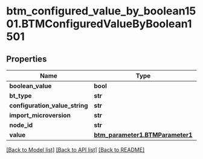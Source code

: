 # btm_configured_value_by_boolean1501.BTMConfiguredValueByBoolean1501

## Properties
Name | Type | Description | Notes
------------ | ------------- | ------------- | -------------
**boolean_value** | **bool** |  | [optional] 
**bt_type** | **str** |  | [optional] 
**configuration_value_string** | **str** |  | [optional] 
**import_microversion** | **str** |  | [optional] 
**node_id** | **str** |  | [optional] 
**value** | [**btm_parameter1.BTMParameter1**](BTMParameter1.md) |  | [optional] 

[[Back to Model list]](../README.md#documentation-for-models) [[Back to API list]](../README.md#documentation-for-api-endpoints) [[Back to README]](../README.md)


